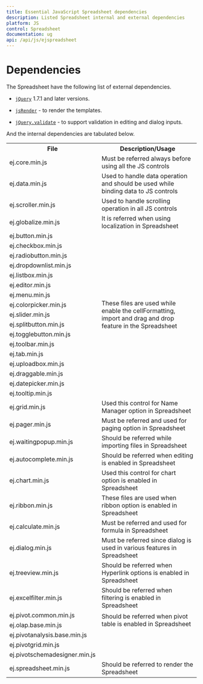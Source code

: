```yaml
---
title: Essential JavaScript Spreadsheet dependencies
description: Listed Spreadsheet internal and external dependencies
platform: JS
control: Spreadsheet
documentation: ug
api: /api/js/ejspreadsheet
---
```

# Dependencies

The Spreadsheet have the following list of external dependencies.

* [`jQuery`](http://jquery.com "jQuery") 1.7.1 and later versions.

* [`jsRender`](https://github.com/borismoore/jsrender "jsRender") - to render the templates.

* [`jQuery.validate`](https://github.com/jzaefferer/jquery-validation "jQuery.validate") - to support validation in editing and dialog inputs.

And the internal dependencies are tabulated below.

<table>
    <tr>
        <th>
            File
        </th>
        <th>
            Description/Usage
        </th>
    </tr>
    <tr>
        <td>
            ej.core.min.js
        </td>
        <td>
            Must be referred always before using all the JS controls
        </td>
    </tr>
    <tr>
        <td>
            ej.data.min.js
        </td>
        <td>
            Used to handle data operation and should be used while binding data to JS controls
        </td>
    </tr>
    <tr>
        <td>
            ej.scroller.min.js
        </td>
        <td>
            Used to handle scrolling operation in all JS controls
        </td>
    </tr>
    <tr>
        <td>
            ej.globalize.min.js
        </td>
        <td>
            It is referred when using localization in Spreadsheet
        </td>
    </tr>
    <tr>
        <td>
            ej.button.min.js
        </td>
        <td rowspan="17">
            These files are used while enable the cellFormatting, import and drag and drop feature in the Spreadsheet
        </td>
    </tr>
    <tr>
        <td>
            ej.checkbox.min.js
        </td>
    </tr>
    <tr>
        <td>
            ej.radiobutton.min.js
        </td>
    </tr>
    <tr>
        <td>
            ej.dropdownlist.min.js
        </td>
    </tr>
    <tr>
        <td>
            ej.listbox.min.js
        </td>
    </tr>
    <tr>
        <td>
            ej.editor.min.js
        </td>
    </tr>
    <tr>
        <td>
            ej.menu.min.js
        </td>
    </tr>
    <tr>
        <td>
            ej.colorpicker.min.js
        </td>
    </tr>
    <tr>
        <td>
            ej.slider.min.js
        </td>
    </tr>
    <tr>
        <td>
            ej.splitbutton.min.js
        </td>
    </tr>
    <tr>
        <td>
            ej.togglebutton.min.js
        </td>
    </tr>
    <tr>
        <td>
            ej.toolbar.min.js
        </td>
    </tr>
    <tr>
        <td>
            ej.tab.min.js
        </td>
    </tr>
    <tr>
        <td>
            ej.uploadbox.min.js
        </td>
    </tr>
    <tr>
        <td>
            ej.draggable.min.js
        </td>
    </tr>
    <tr>
        <td>
            ej.datepicker.min.js
        </td>
    </tr>
    <tr>
        <td>
            ej.tooltip.min.js
        </td>
    </tr>
    <tr>
        <td>
            ej.grid.min.js
        </td>
        <td>
            Used this control for Name Manager option in Spreadsheet
        </td>
    </tr>
    <tr>
        <td>
            ej.pager.min.js
        </td>
        <td>
            Must be referred and used for paging option in Spreadsheet
        </td>
    </tr>
    <tr>
        <td>
            ej.waitingpopup.min.js
        </td>
        <td>
            Should be referred while importing files in Spreadsheet
        </td>
    </tr>
    <tr>
        <td>
            ej.autocomplete.min.js
        </td>
        <td>
            Should be referred when editing is enabled in Spreadsheet
        </td>
    </tr>
    <tr>
        <td>
            ej.chart.min.js
        </td>
        <td>
            Used this control for chart option is enabled in Spreadsheet
        </td>
    </tr>
    <tr>
        <td>
            ej.ribbon.min.js
        </td>
        <td>
            These files are used when ribbon option is enabled in Spreadsheet
        </td>
    </tr>
    <tr>
        <td>
            ej.calculate.min.js
        </td>
        <td>
            Must be referred and used for formula in Spreadsheet
        </td>
    </tr>
    <tr>
        <td>
            ej.dialog.min.js
        </td>
        <td>
            Must be referred since dialog is used in various features in Spreadsheet
        </td>
    </tr>
    <tr>
        <td>
            ej.treeview.min.js
        </td>
        <td>
            Should be referred when Hyperlink options is enabled in Spreadsheet
        </td>
    </tr>
    <tr>
        <td>
            ej.excelfilter.min.js
        </td>
        <td>
            Should be referred when filtering is enabled in Spreadsheet
        </td>
    </tr>
    <tr>
        <td>
            ej.pivot.common.min.js
        </td>
        <td rowspan="2">
            Should be referred when pivot table is enabled in Spreadsheet
        </td>
    </tr>
    <tr>
        <td>
            ej.olap.base.min.js
        </td>
    </tr>
    <tr>
        <td>
            ej.pivotanalysis.base.min.js
        </td>
    </tr>
    <tr>
        <td>
            ej.pivotgrid.min.js
        </td>
    </tr>
    <tr>
        <td>
            ej.pivotschemadesigner.min.js
        </td>
    </tr>
    <tr>
        <td>
            ej.spreadsheet.min.js
        </td>
        <td>
            Should be referred to render the Spreadsheet
        </td>
    </tr>
</table>

